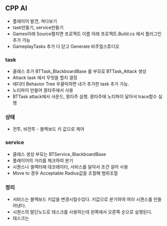 ## CPP AI
- 플레이어 발견, 쳐다보기
- task만들기, service만들기
- Games아래 Source펼치면 프로젝트 이름 아래  프로젝트.Build.cs 에서 플러그인 추가 가능
- GameplayTasks 추가 다 닫고 Generate 비주얼스튜디오
### task
- 클래스 추가 BTTask_BlackboardBase 를 부모로 BTTask_Attack 생성
- Attack task 에서 무엇을 할지 결정
- 에디터 Behavior Tree 우클릭하면 내가 추가한 task 추가 가능.
- 노티파이 만들어 몽타주에서 사용
- BTTask attack에서 사운드, 몽타주 실행. 몽타주에 노티파이 달아서 trace함수 실행
### 상태
- 전투, 비전투 - 블랙보드 키 값으로 제어 

### service
- 클래스 생성 부모는 BTService_BlackboardBase 
- 플래이어의 거리를 체크하여 분기 
- 시퀀스나 셀렉터에 데코레이터, 서비스를 달아서 조건 걸어 사용
- Move to 경우 Acceptable Radius값을 조절해 범위조절

### 정리
- 서비스는 블랙보드 키값을 변경시킬수있다. 키값으로 분기하여 여러 시퀀스를 만들어낸다.
- 시퀀스의 말단노드로 태스크를 사용하는데 왼쪽에서 오른쪽 순으로 실행된다.
- 태스크는 
